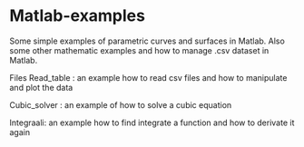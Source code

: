 # Matlab-examples
Some simple examples of parametric curves and surfaces in Matlab. Also some other mathematic examples and how to manage .csv dataset in Matlab.

Files
Read_table : an example how to read csv files and how to manipulate and plot the data

Cubic_solver : an example of how to solve a cubic equation

Integraali: an example how to find integrate a function and how to derivate it again



